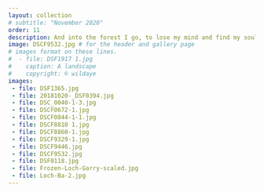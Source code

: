 ```yaml
---
layout: collection
# subtitle: "November 2020"
order: 11
description: And into the forest I go, to lose my mind and find my soul.<br/><br/><em>John Muir</em>
image: DSCF9532.jpg # for the header and gallery page
# images format on these lines.
#  - file: DSF1917 1.jpg
#    caption: A landscape
#    copyright: © wildaye
images:
 - file: DSF1365.jpg
 - file: 20181020-_DSF0394.jpg
 - file: DSC_0040-1-3.jpg
 - file: DSCF0672-1.jpg
 - file: DSCF0844-1-1.jpg
 - file: DSCF8810 1.jpg
 - file: DSCF8860-1.jpg
 - file: DSCF9329-1.jpg
 - file: DSCF9446.jpg
 - file: DSCF9532.jpg
 - file: DSF0118.jpg
 - file: Frozen-Loch-Garry-scaled.jpg
 - file: Loch-Ba-2.jpg
---
```

